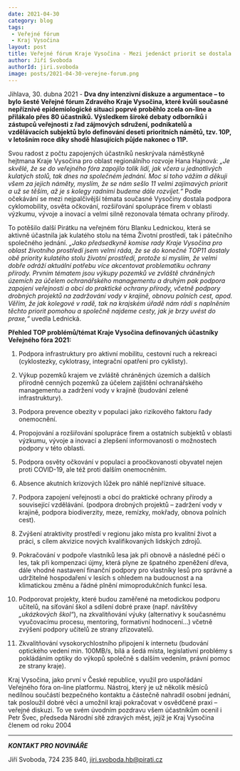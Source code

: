 ```yaml
---
date: 2021-04-30
category: blog
tags:
 - Veřejné fórum
 - Kraj Vysočina
layout: post
title: Veřejné fórum Kraje Vysočina - Mezi jedenáct priorit se dostala cyklomobilita, ochrana přírody nebo prevence obezity
author: Jiří Svoboda
authorId: jiri.svoboda
image: posts/2021-04-30-verejne-forum.png
---
```


Jihlava, 30. dubna 2021 - **Dva dny intenzivní diskuze a argumentace – to bylo šesté Veřejné fórum Zdravého Kraje Vysočina, které kvůli současné nepříznivé epidemiologické situaci poprvé proběhlo zcela on-line a přilákalo přes 80 účastníků. Výsledkem široké debaty odborníků i zástupců veřejnosti z řad zájmových sdružení, podnikatelů a vzdělávacích subjektů bylo definování deseti prioritních námětů, tzv. 10P, v letošním roce díky shodě hlasujících půjde nakonec o 11P.**

Svou radost z počtu zapojených účastníků neskrývala náměstkyně hejtmana Kraje Vysočina pro oblast regionálního rozvoje Hana Hajnová: *„Je skvělé, že se do veřejného fóra zapojilo tolik lidí, jak včera u jednotlivých kulatých stolů, tak dnes na společném jednání. Moc si toho vážím a děkuji všem za jejich náměty, myslím, že se nám sešlo 11 velmi zajímavých priorit a už se těším, až je s kolegy radními budeme dále rozvíjet.“* Podle očekávání se mezi nejpalčivější témata současné Vysočiny dostala podpora cyklomobility, osvěta očkování, rozšiřování spolupráce firem v oblasti výzkumu, vývoje a inovací a velmi silně rezonovala témata ochrany přírody. 

To potěšilo další Pirátku na veřejném fóru Blanku Lednickou, která se aktivně účastnila jak kulatého stolu na téma Životní prostředí, tak i pátečního společného jednání. *„Jako předsedkyně komise rady Kraje Vysočina pro oblast životního prostředí jsem velmi ráda, že se do konečné TOP11 dostaly obě priority kulatého stolu životní prostředí, protože si myslím, že velmi dobře odráží aktuální potřebu více akcentovat problematiku ochrany přírody. Prvním tématem jsou výkupy pozemků ve zvláště chráněných územích za účelem ochranářského managementu a druhým pak podpora zapojení veřejnosti a obcí do praktické ochrany přírody, včetně podpory drobných projektů na zadržování vody v krajině, obnovu polních cest, apod. Věřím, že jak kolegové v radě, tak na krajském úřadě nám rádi s naplněním těchto priorit pomohou a společně najdeme cesty, jak je brzy uvést do praxe,“* uvedla Lednická. 

**Přehled TOP problémů/témat Kraje Vysočina definovaných účastníky Veřejného fóra 2021:**

1.	Podpora infrastruktury pro aktivní mobilitu, cestovní ruch a rekreaci (cyklostezky, cyklotrasy, integrační opatření pro cyklisty).

2.	Výkup pozemků krajem ve zvláště chráněných územích a dalších přírodně cenných pozemků za účelem zajištění ochranářského managementu a zadržení vody v krajině (budování zelené infrastruktury).

3.	Podpora prevence obezity v populaci jako rizikového faktoru řady onemocnění.

4.	Propojování a rozšiřování spolupráce firem a ostatních subjektů v oblasti výzkumu, vývoje a inovací a zlepšení informovanosti o možnostech podpory v této oblasti.

5.	Podpora osvěty očkování v populaci a proočkovanosti obyvatel nejen proti COVID-19, ale též proti dalším onemocněním.

6.	Absence akutních krizových lůžek pro náhlé nepříznivé situace.

7.	Podpora zapojení veřejnosti a obcí do praktické ochrany přírody a související vzdělávání. (podpora drobných projektů – zadržení vody v krajině, podpora biodiverzity, meze, remízky, mokřady, obnova polních cest).

8.	Zvýšení atraktivity prostředí v regionu jako místa pro kvalitní život a práci, s cílem akvizice nových kvalifikovaných lidských zdrojů.

9.	Pokračování v podpoře vlastníků lesa jak při obnově a následné péči o les, tak při kompenzaci újmy, která plyne ze špatného zpeněžení dřeva, dále vhodné nastavení finanční podpory pro vlastníky lesů pro správné a udržitelné hospodaření v lesích s ohledem na budoucnost a na klimatickou změnu a řádné plnění mimoprodukčních funkcí lesa.

10.	Podporovat projekty, které budou zaměřené na metodickou podporu učitelů, na síťování škol a sdílení dobré praxe (např. návštěvy *„ukázkových škol“*), na zkvalitňování výuky (alternativy k současnému vyučovacímu procesu, mentoring, formativní hodnocení…) včetně zvýšení podpory učitelů ze strany zřizovatelů.

11.	Zkvalitňování vysokorychlostního připojení k internetu (budování optického vedení min. 100MB/s, bílá a šedá místa, legislativní problémy s pokládáním optiky do výkopů společně s dalším vedením, právní pomoc ze strany kraje).

Kraj Vysočina, jako první v České republice, využil pro uspořádání Veřejného fóra on-line platformu. Nástroj, který je už několik měsíců nedílnou součástí bezpečného kontaktu a částečně nahradil osobní jednání, tak posloužil dobré věci a umožnil kraji pokračovat v osvědčené praxi – veřejné diskuzi. To ve svém úvodním pozdravu všem účastníkům ocenil i Petr Švec, předseda Národní sítě zdravých měst, jejíž je Kraj Vysočina členem od roku 2004

---

***KONTAKT PRO NOVINÁŘE*** 

Jiří Svoboda, 724 235 840, <jiri.svoboda.hb@pirati.cz>
